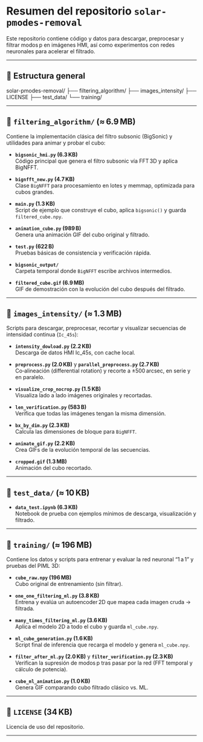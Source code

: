 # Resumen del repositorio `solar-pmodes-removal`

Este repositorio contiene código y datos para descargar, preprocesar y filtrar modos p en imágenes HMI, así como experimentos con redes neuronales para acelerar el filtrado.

---

## 📂 Estructura general

solar-pmodes-removal/
├── filtering_algorithm/
├── images_intensity/
├── LICENSE
├── test_data/
└── training/


---

## 📂 `filtering_algorithm/` (≈ 6.9 MB)

Contiene la implementación clásica del filtro subsonic (BigSonic) y utilidades para animar y probar el cubo:

- **`bigsonic_hmi.py` (6.3 KB)**  
  Código principal que genera el filtro subsonic vía FFT 3D y aplica BigNFFT.

- **`bignfft_new.py` (4.7 KB)**  
  Clase `BigNFFT` para procesamiento en lotes y memmap, optimizada para cubos grandes.

- **`main.py` (1.3 KB)**  
  Script de ejemplo que construye el cubo, aplica `bigsonic()` y guarda `filtered_cube.npy`.

- **`animation_cube.py` (989 B)**  
  Genera una animación GIF del cubo original y filtrado.

- **`test.py` (622 B)**  
  Pruebas básicas de consistencia y verificación rápida.

- **`bigsonic_output/`**  
  Carpeta temporal donde `BigNFFT` escribe archivos intermedios.

- **`filtered_cube.gif` (6.9 MB)**  
  GIF de demostración con la evolución del cubo después del filtrado.

---

## 📂 `images_intensity/` (≈ 1.3 MB)

Scripts para descargar, preprocesar, recortar y visualizar secuencias de intensidad continua (`Ic_45s`):

- **`intensity_dowload.py` (2.2 KB)**  
  Descarga de datos HMI Ic_45s, con cache local.

- **`preprocess.py` (2.0 KB)** y **`parallel_preprocess.py` (2.7 KB)**  
  Co‑alineación (differential rotation) y recorte a ±500 arcsec, en serie y en paralelo.

- **`visualize_crop_nocrop.py` (1.5 KB)**  
  Visualiza lado a lado imágenes originales y recortadas.

- **`len_verification.py` (583 B)**  
  Verifica que todas las imágenes tengan la misma dimensión.

- **`bx_by_dim.py` (2.3 KB)**  
  Calcula las dimensiones de bloque para `BigNFFT`.

- **`animate_gif.py` (2.2 KB)**  
  Crea GIFs de la evolución temporal de las secuencias.

- **`cropped.gif` (1.3 MB)**  
  Animación del cubo recortado.

---

## 📂 `test_data/` (≈ 10 KB)

- **`data_test.ipynb` (6.3 KB)**  
  Notebook de prueba con ejemplos mínimos de descarga, visualización y filtrado.

---

## 📂 `training/` (≈ 196 MB)

Contiene los datos y scripts para entrenar y evaluar la red neuronal “1 a 1” y pruebas del PIML 3D:

- **`cube_raw.npy` (196 MB)**  
  Cubo original de entrenamiento (sin filtrar).

- **`one_one_filtering_ml.py` (3.8 KB)**  
  Entrena y evalúa un autoencoder 2D que mapea cada imagen cruda → filtrada.

- **`many_times_filtering_ml.py` (3.6 KB)**  
  Aplica el modelo 2D a todo el cubo y guarda `ml_cube.npy`.

- **`ml_cube_generation.py` (1.6 KB)**  
  Script final de inferencia que recarga el modelo y genera `ml_cube.npy`.

- **`filter_after_ml.py` (2.0 KB)** y **`filter_verification.py` (2.3 KB)**  
  Verifican la supresión de modos p tras pasar por la red (FFT temporal y cálculo de potencia).

- **`cube_ml_animation.py` (1.0 KB)**  
  Genera GIF comparando cubo filtrado clásico vs. ML.

---

## 📄 `LICENSE` (34 KB)

Licencia de uso del repositorio.

---

